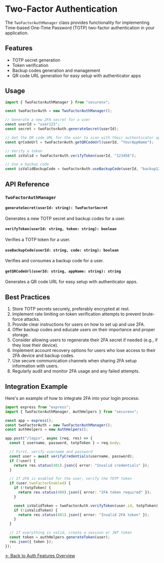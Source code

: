 # Two-Factor Authentication

The `TwoFactorAuthManager` class provides functionality for implementing Time-based One-Time Password (TOTP) two-factor authentication in your application.

## Features

- TOTP secret generation
- Token verification
- Backup codes generation and management
- QR code URL generation for easy setup with authenticator apps

## Usage

```typescript
import { TwoFactorAuthManager } from "securenx";

const twoFactorAuth = new TwoFactorAuthManager();

// Generate a new 2FA secret for a user
const userId = "user123";
const secret = twoFactorAuth.generateSecret(userId);

// Get the QR code URL for the user to scan with their authenticator app
const qrCodeUrl = twoFactorAuth.getQRCodeUrl(userId, "YourAppName");

// Verify a token
const isValid = twoFactorAuth.verifyToken(userId, "123456");

// Use a backup code
const isValidBackupCode = twoFactorAuth.useBackupCode(userId, "backup123");
```

## API Reference

### `TwoFactorAuthManager`

#### `generateSecret(userId: string): TwoFactorSecret`

Generates a new TOTP secret and backup codes for a user.

#### `verifyToken(userId: string, token: string): boolean`

Verifies a TOTP token for a user.

#### `useBackupCode(userId: string, code: string): boolean`

Verifies and consumes a backup code for a user.

#### `getQRCodeUrl(userId: string, appName: string): string`

Generates a QR code URL for easy setup with authenticator apps.

## Best Practices

1. Store TOTP secrets securely, preferably encrypted at rest.
2. Implement rate limiting on token verification attempts to prevent brute-force attacks.
3. Provide clear instructions for users on how to set up and use 2FA.
4. Offer backup codes and educate users on their importance and proper storage.
5. Consider allowing users to regenerate their 2FA secret if needed (e.g., if they lose their device).
6. Implement account recovery options for users who lose access to their 2FA device and backup codes.
7. Use secure communication channels when sharing 2FA setup information with users.
8. Regularly audit and monitor 2FA usage and any failed attempts.

## Integration Example

Here's an example of how to integrate 2FA into your login process:

```typescript
import express from "express";
import { TwoFactorAuthManager, AuthHelpers } from "securenx";

const app = express();
const twoFactorAuth = new TwoFactorAuthManager();
const authHelpers = new AuthHelpers();

app.post("/login", async (req, res) => {
  const { username, password, totpToken } = req.body;

  // First, verify username and password
  const user = await verifyCredentials(username, password);
  if (!user) {
    return res.status(401).json({ error: "Invalid credentials" });
  }

  // If 2FA is enabled for the user, verify the TOTP token
  if (user.twoFactorEnabled) {
    if (!totpToken) {
      return res.status(400).json({ error: "2FA token required" });
    }

    const isValidToken = twoFactorAuth.verifyToken(user.id, totpToken);
    if (!isValidToken) {
      return res.status(401).json({ error: "Invalid 2FA token" });
    }
  }

  // If everything is valid, create a session or JWT token
  const token = authHelpers.generateToken(user);
  res.json({ token });
});
```

[← Back to Auth Features Overview](./AuthFeaturesOverview.md)
